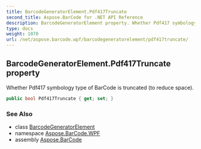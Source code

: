 ```yaml
---
title: BarcodeGeneratorElement.Pdf417Truncate
second_title: Aspose.BarCode for .NET API Reference
description: BarcodeGeneratorElement property. Whether Pdf417 symbology type of BarCode is truncated to reduce space
type: docs
weight: 1070
url: /net/aspose.barcode.wpf/barcodegeneratorelement/pdf417truncate/
---
```

## BarcodeGeneratorElement.Pdf417Truncate property

Whether Pdf417 symbology type of BarCode is truncated (to reduce space).

```csharp
public bool Pdf417Truncate { get; set; }
```

### See Also

* class [BarcodeGeneratorElement](../)
* namespace [Aspose.BarCode.WPF](../../barcodegeneratorelement/)
* assembly [Aspose.BarCode](../../../)


